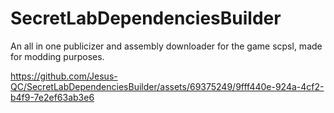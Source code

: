 # SecretLabDependenciesBuilder
An all in one publicizer and assembly downloader for the game scpsl, made for modding purposes.

https://github.com/Jesus-QC/SecretLabDependenciesBuilder/assets/69375249/9fff440e-924a-4cf2-b4f9-7e2ef63ab3e6
